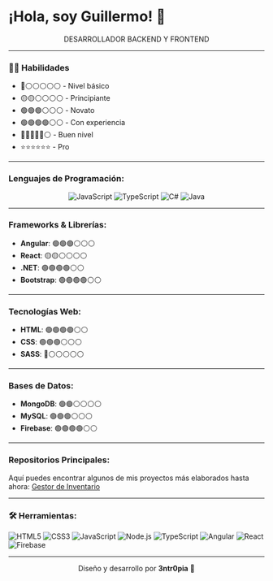 # ¡Hola, soy Guillermo! 👋

<p align="center">
DESARROLLADOR BACKEND Y FRONTEND
</p>

---

### 👩‍💻 **Habilidades**

- 🔴⚪⚪⚪⚪⚪ - Nivel básico
- 🟡🟡⚪⚪⚪⚪ - Principiante
- 🟢🟢🟢⚪⚪⚪ - Novato
- 🟢🟢🟢🟢⚪⚪ - Con experiencia
- 🔵🔵🔵🔵🔵⚪ - Buen nivel
- ⭐⭐⭐⭐⭐⭐ - Pro

---

### Lenguajes de Programación:

<div align="center">

  ![JavaScript](https://img.shields.io/badge/JavaScript-%E2%AD%90%E2%AD%90%E2%AD%90%E2%9A%AB%E2%9A%AB%E2%9A%AB-yellow)
  ![TypeScript](https://img.shields.io/badge/TypeScript-%E2%AD%90%E2%AD%90%E2%AD%90%E2%9A%AB%E2%9A%AB%E2%9A%AB-blue)
  ![C#](https://img.shields.io/badge/C%23-%E2%AD%90%E2%AD%90%E2%AD%90%E2%AD%90%E2%9A%AB%E2%9A%AB-green)
  ![Java](https://img.shields.io/badge/Java-%E2%AD%90%E2%AD%90%E2%AD%90%E2%9A%AB%E2%9A%AB%E2%9A%AB-orange)

</div>

---

### Frameworks & Librerías:

- **Angular**: 🟢🟢🟢⚪⚪⚪
- **React**: 🟡🟡⚪⚪⚪⚪
- **.NET**: 🟢🟢🟢🟢⚪⚪
- **Bootstrap**: 🟢🟢🟢🟢⚪⚪

---

### Tecnologías Web:

- **HTML**: 🟢🟢🟢🟢⚪⚪
- **CSS**: 🟢🟢🟢⚪⚪⚪
- **SASS**: 🔴⚪⚪⚪⚪⚪

---

### Bases de Datos:

- **MongoDB**: 🟢🟢⚪⚪⚪⚪
- **MySQL**: 🟢🟢🟢⚪⚪⚪
- **Firebase**: 🟢🟢🟢🟢⚪⚪

---

### Repositorios Principales:

Aquí puedes encontrar algunos de mis proyectos más elaborados hasta ahora: [Gestor de Inventario](https://github.com/blackl1ght98/GestorInventario)

---

### 🛠️ Herramientas:

![HTML5](https://img.shields.io/badge/HTML5-E34F26?style=for-the-badge&logo=html5&logoColor=white)
![CSS3](https://img.shields.io/badge/CSS3-1572B6?style=for-the-badge&logo=css3&logoColor=white)
![JavaScript](https://img.shields.io/badge/JavaScript-F7DF1E?style=for-the-badge&logo=javascript&logoColor=black)
![Node.js](https://img.shields.io/badge/Node.js-43853D?style=for-the-badge&logo=node-dot-js&logoColor=white)
![TypeScript](https://img.shields.io/badge/TypeScript-007ACC?style=for-the-badge&logo=typescript&logoColor=white)
![Angular](https://img.shields.io/badge/Angular-DD0031?style=for-the-badge&logo=angular&logoColor=white)
![React](https://img.shields.io/badge/React-61DAFB?style=for-the-badge&logo=react&logoColor=black)
![Firebase](https://img.shields.io/badge/Firebase-FFCA28?style=for-the-badge&logo=firebase&logoColor=black)

---

<p align="center">Diseño y desarrollo por <strong>3ntr0pia</strong> 🌟</p>
